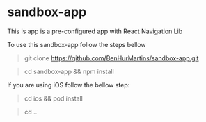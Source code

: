 # sandbox-app

This is app is a pre-configured app with React Navigation Lib


To use this sandbox-app follow the steps bellow 

> git clone https://github.com/BenHurMartins/sandbox-app.git

> cd sandbox-app && npm install

If you are using iOS follow the bellow  step:

> cd ios && pod install

> cd ..
